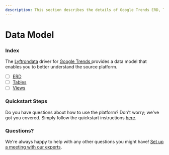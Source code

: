```yaml
---
description: This section describes the details of Google Trends ERD, Tables, and Views.
---
```


# Data Model

### Index

The  [Lyftrondata](https://www.lyftrondata.com/) driver for [Google Trends](https://www.lyftrondata.com/integration/google-trends/)[ ](https://www.lyftrondata.com/integration/google-trends/)provides a data model that enables you to better understand the source platform.

* [ ] [ERD](../../../marketing-analytics/google-trends/data-model/erd.md)
* [ ] [Tables](../../../marketing-analytics/google-trends/data-model/tables.md)
* [ ] [Views](../../../marketing-analytics/google-trends/data-model/views.md)

### Quickstart Steps

Do you have questions about how to use the platform? Don't worry; we've got you covered. Simply follow the quickstart instructions [here](../../../../quickstart-steps.md).

### Questions? <a href="#questions" id="questions"></a>

We're always happy to help with any other questions you might have! [Set up a meeting with our experts](https://www.lyftrondata.com/book-a-meeting/).

